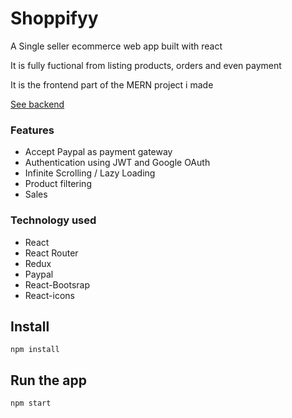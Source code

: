 # Shoppifyy

A Single seller ecommerce web app built with react

It is fully fuctional from listing products, orders and even payment

It is the frontend part of the MERN project i made

[See backend](https://github.com/jose-sarmiento/Shoppifyy-RestAPI)

### Features
- Accept Paypal as payment gateway
- Authentication using JWT and Google OAuth
- Infinite Scrolling / Lazy Loading
- Product filtering
- Sales

### Technology used
- React
- React Router
- Redux
- Paypal
- React-Bootsrap
- React-icons

## Install

    npm install

## Run the app

    npm start
